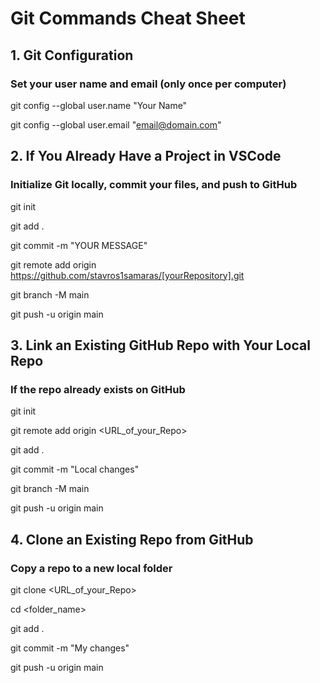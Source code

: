 # Git Commands Cheat Sheet

## 1. Git Configuration
### Set your user name and email (only once per computer)
git config --global user.name "Your Name"

git config --global user.email "email@domain.com"

## 2. If You Already Have a Project in VSCode
### Initialize Git locally, commit your files, and push to GitHub
git init

git add .

git commit -m "YOUR MESSAGE"

git remote add origin https://github.com/stavros1samaras/[yourRepository].git

git branch -M main

git push -u origin main


## 3. Link an Existing GitHub Repo with Your Local Repo
### If the repo already exists on GitHub

git init

git remote add origin <URL_of_your_Repo>

git add .

git commit -m "Local changes"

git branch -M main

git push -u origin main

## 4. Clone an Existing Repo from GitHub
### Copy a repo to a new local folder

git clone <URL_of_your_Repo>

cd <folder_name>

git add .

git commit -m "My changes"

git push -u origin main

